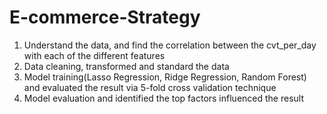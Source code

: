 # E-commerce-Strategy
1. Understand the data, and find the correlation between the cvt_per_day with each of the different features
2. Data cleaning, transformed and standard the data
3. Model training(Lasso Regression, Ridge Regression, Random Forest) and evaluated the result via 5-fold cross validation technique
4. Model evaluation and identified the top factors influenced the result
